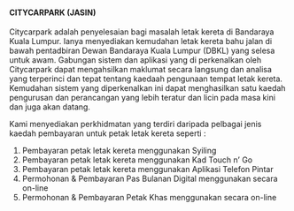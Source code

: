 #### CITYCARPARK (JASIN)

Citycarpark adalah penyelesaian bagi masalah letak kereta di Bandaraya Kuala Lumpur. Ianya menyediakan kemudahan letak kereta bahu jalan di bawah pentadbiran Dewan Bandaraya Kuala Lumpur (DBKL) yang selesa untuk awam. Gabungan sistem dan aplikasi yang di perkenalkan oleh Citycarpark dapat mengahsilkan maklumat secara langsung dan analisa yang terperinci dan tepat tentang kaedaah pengunaan tempat letak kereta. Kemudahan sistem yang diperkenalkan ini dapat menghasilkan satu kaedah pengurusan dan perancangan yang lebih teratur dan licin pada masa kini dan juga akan datang.

Kami menyediakan perkhidmatan yang terdiri daripada pelbagai jenis kaedah pembayaran untuk petak letak kereta seperti :
1. Pembayaran petak letak kereta menggunakan Syiling
2. Pembayaran petak letak kereta menggunakan Kad Touch n’ Go
3. Pembayaran petak letak kereta menggunakan Aplikasi Telefon Pintar
4. Permohonan & Pembayaran Pas Bulanan Digital menggunakan secara on-line
5. Permohonan & Pembayaran Petak Khas menggunakan secara on-line
